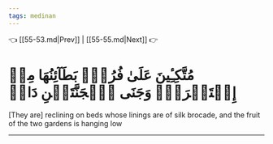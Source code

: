 ```yaml
---
tags: medinan
---
```


👈 [[55-53.md|Prev]] | [[55-55.md|Next]] 👉

# مُتَّكِـِٔينَ عَلَىٰ فُرُشِۭ بَطَآئِنُهَا مِنۡ إِسۡتَبۡرَقٖۚ وَجَنَى ٱلۡجَنَّتَيۡنِ دَانٖ

[They are] reclining on beds whose linings are of silk brocade, and the fruit of the two gardens is hanging low

---

